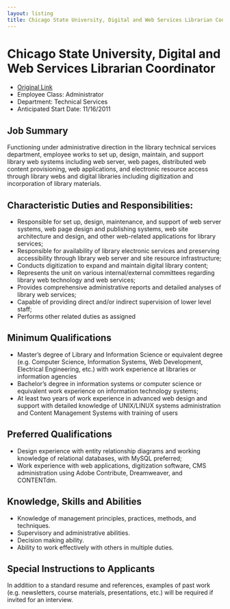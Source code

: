 ```yaml
---
layout: listing
title: Chicago State University, Digital and Web Services Librarian Coordinator
---
```


# Chicago State University, Digital and Web Services Librarian Coordinator

* [Original Link](https://chicagostate.peopleadmin.com/postings/5011)
* Employee Class: Administrator
* Department: Technical Services
* Anticipated Start Date: 11/16/2011

## Job Summary
Functioning under administrative direction in the library technical services department, employee works to set up, design, maintain, and support library web systems including web server, web pages, distributed web content provisioning, web applications, and electronic resource access through library webs and digital libraries including digitization and incorporation of library materials.

## Characteristic Duties and Responsibilities:
* Responsible for set up, design, maintenance, and support of web server systems, web page design and publishing systems, web site architecture and design, and other web-related applications for library services;
* Responsible for availability of library electronic services and preserving accessibility through library web server and site resource infrastructure;
* Conducts digitization to expand and maintain digital library content;
* Represents the unit on various internal/external committees regarding library web technology and web services;
* Provides comprehensive administrative reports and detailed analyses of library web services;
* Capable of providing direct and/or indirect supervision of lower level staff;
* Performs other related duties as assigned

## Minimum Qualifications
* Master’s degree of Library and Information Science or equivalent degree (e.g. Computer Science, Information Systems, Web Development, Electrical Engineering, etc.) with work experience at libraries or information agencies
* Bachelor’s degree in information systems or computer science or equivalent work experience on information technology systems;
* At least two years of work experience in advanced web design and support with detailed knowledge of UNIX/LINUX systems administration and Content Management Systems with training of users

## Preferred Qualifications
* Design experience with entity relationship diagrams and working knowledge of relational databases, with MySQL preferred;
* Work experience with web applications, digitization software, CMS administration using Adobe Contribute, Dreamweaver, and CONTENTdm.

## Knowledge, Skills and Abilities
* Knowledge of management principles, practices, methods, and techniques.
* Supervisory and administrative abilities.
* Decision making ability.
* Ability to work effectively with others in multiple duties.

## Special Instructions to Applicants
In addition to a standard resume and references, examples of past work (e.g. newsletters, course materials, presentations, etc.) will be required if invited for an interview.